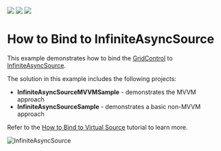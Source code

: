 <!-- default badges list -->
![](https://img.shields.io/endpoint?url=https://codecentral.devexpress.com/api/v1/VersionRange/129880033/21.2.2%2B)
[![](https://img.shields.io/badge/Open_in_DevExpress_Support_Center-FF7200?style=flat-square&logo=DevExpress&logoColor=white)](https://supportcenter.devexpress.com/ticket/details/T830606)
[![](https://img.shields.io/badge/📖_How_to_use_DevExpress_Examples-e9f6fc?style=flat-square)](https://docs.devexpress.com/GeneralInformation/403183)
<!-- default badges end -->
# How to Bind to InfiniteAsyncSource
This example demonstrates how to bind the <a href="https://documentation.devexpress.com/WPF/DevExpress.Xpf.Grid.GridControl.class">GridControl</a> to <a href="https://documentation.devexpress.com/WPF/DevExpress.Xpf.Data.InfiniteAsyncSource.class">InfiniteAsyncSource</a>.

The solution in this example includes the following projects:

* **InfiniteAsyncSourceMVVMSample** - demonstrates the MVVM approach
* **InfiniteAsyncSourceSample** - demonstrates a basic non-MVVM approach

Refer to the <a href="https://documentation.devexpress.com/WPF/120194/Controls-and-Libraries/Data-Grid/Binding-to-Data/Binding-to-any-Data-Source-with-Virtual-Sources/How-to-Bind-to-Virtual-Source">How to Bind to Virtual Source</a> tutorial to learn more.

![InfiniteAsyncSource](InfiniteAsyncSource.gif)

